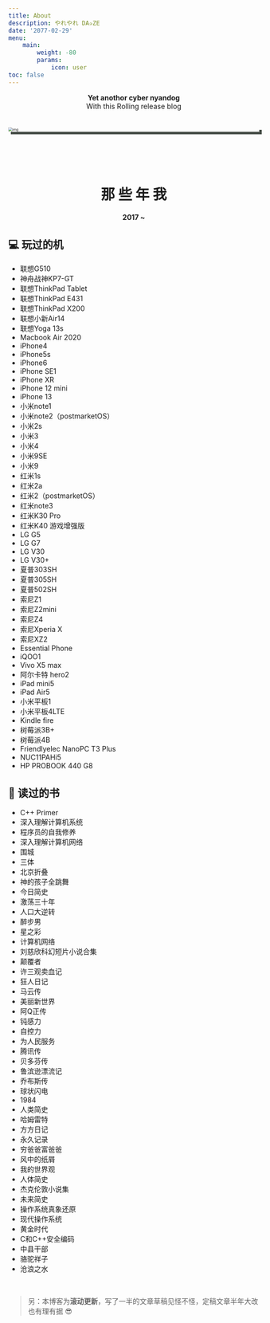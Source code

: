 ```yaml
---
title: About
description: やれやれ DA✰ZE
date: '2077-02-29'
menu:
    main:
        weight: -80
        params:
            icon: user
toc: false
---
```




<div align="center">
    <strong>Yet anothor cyber nyandog</strong>
	<br>With this Rolling release blog
</div><br><br>


<img src="https://nyancatcollection.com/images/Glitch.gif" alt="img" style="zoom:50%;display:block;margin:0 auto; box-shadow: 10px 10px #454c46"/>



<br><br><br>

<h1 align="center">那 些 年 我</h1>

<h4 align="center">2017 ~</h6>

## 💻 玩过的机

- 联想G510
- 神舟战神KP7-GT
- 联想ThinkPad Tablet
- 联想ThinkPad E431
- 联想ThinkPad X200
- 联想小新Air14
- 联想Yoga 13s
- Macbook Air 2020
- iPhone4
- iPhone5s
- iPhone6
- iPhone SE1
- iPhone XR
- iPhone 12 mini
- iPhone 13
- 小米note1
- 小米note2（postmarketOS）
- 小米2s
- 小米3
- 小米4
- 小米9SE
- 小米9
- 红米1s
- 红米2a
- 红米2（postmarketOS）
- 红米note3
- 红米K30 Pro
- 红米K40 游戏增强版
- LG G5
- LG G7
- LG V30
- LG V30+
- 夏普303SH
- 夏普305SH
- 夏普502SH
- 索尼Z1
- 索尼Z2mini
- 索尼Z4
- 索尼Xperia X
- 索尼XZ2
- Essential Phone
- iQOO1
- Vivo X5 max
- 阿尔卡特 hero2
- iPad mini5
- iPad Air5
- 小米平板1
- 小米平板4LTE
- Kindle fire
- 树莓派3B+
- 树莓派4B
- Friendlyelec NanoPC T3 Plus
- NUC11PAHi5
- HP PROBOOK 440 G8

## 📖 读过的书

- C++ Primer
- 深入理解计算机系统
- 程序员的自我修养
- 深入理解计算机网络
- 围城
- 三体
- 北京折叠
- 神的孩子全跳舞
- 今日简史
- 激荡三十年
- 人口大逆转
- 醉步男
- 星之彩
- 计算机网络
- 刘慈欣科幻短片小说合集
- 颠覆者
- 许三观卖血记
- 狂人日记
- 马云传
- 美丽新世界
- 阿Q正传
- 钝感力
- 自控力
- 为人民服务
- 腾讯传
- 贝多芬传
- 鲁滨逊漂流记
- 乔布斯传
- 球状闪电
- 1984
- 人类简史
- 哈姆雷特
- 方方日记
- 永久记录
- 穷爸爸富爸爸
- 风中的纸屑
- 我的世界观
- 人体简史
- 杰克伦敦小说集
- 未来简史
- 操作系统真象还原
- 现代操作系统
- 黄金时代
- C和C++安全编码
- 中县干部
- 骆驼祥子
- 沧浪之水



<br>

> 另：本博客为**滚动更新**，写了一半的文章草稿见怪不怪，定稿文章半年大改也有理有据 😎